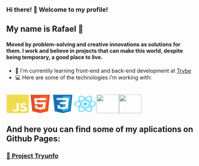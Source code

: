 ### Hi there! 👋 Welcome to my profile!

## My name is Rafael 🌃

#### Moved by problem-solving and creative innovations as solutions for them. I work and believe in projects that can make this world, despite  being temporary, a good place to live.

- 📝 I'm currentily learning front-end and back-end development at <a href="https://github.com/betrybe">Trybe</a>
- 💻 Here are some of the technologies i'm working with:

<div style="display: inline_block"><br>
  <img align="left" height="50" width="60" src="https://raw.githubusercontent.com/devicons/devicon/master/icons/javascript/javascript-plain.svg">
  <img align="left" height="50" width="60" src="https://raw.githubusercontent.com/devicons/devicon/master/icons/html5/html5-original.svg">
  <img align="left" height="50" width="60" src="https://raw.githubusercontent.com/devicons/devicon/master/icons/css3/css3-original.svg">
  <img align="left" height="50" width="60" src="https://raw.githubusercontent.com/devicons/devicon/master/icons/react/react-original.svg">
  <img align="left" height="50" width="60" src="https://bendyworks.com/assets/images/blog/2020-05-04-ionic-react-and-redux-74ed1080.png">
  <img align="left" height="50" width="60" src="https://upload.wikimedia.org/wikipedia/commons/thumb/b/b2/Bootstrap_logo.svg/602px-Bootstrap_logo.svg.png">
</div>
</br>
</br>
</br>

## And here you can find some of my aplications on Github Pages:
### [🎴 Project Tryunfo](https://rafaelimaf.github.io/project-tryunfo/)
